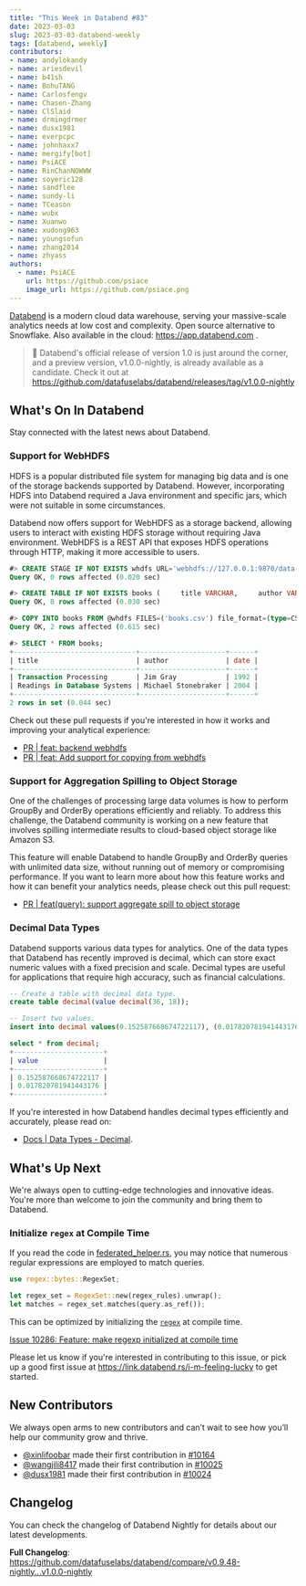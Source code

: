 ```yaml
---
title: "This Week in Databend #83"
date: 2023-03-03
slug: 2023-03-03-databend-weekly
tags: [databend, weekly]
contributors:
- name: andylokandy
- name: ariesdevil
- name: b41sh
- name: BohuTANG
- name: Carlosfengv
- name: Chasen-Zhang
- name: ClSlaid
- name: drmingdrmer
- name: dusx1981
- name: everpcpc
- name: johnhaxx7
- name: mergify[bot]
- name: PsiACE
- name: RinChanNOWWW
- name: soyeric128
- name: sandflee
- name: sundy-li
- name: TCeason
- name: wubx
- name: Xuanwo
- name: xudong963
- name: youngsofun
- name: zhang2014
- name: zhyass
authors:
  - name: PsiACE
    url: https://github.com/psiace
    image_url: https://github.com/psiace.png
---
```


[Databend](https://github.com/datafuselabs/databend) is a modern cloud data warehouse, serving your massive-scale analytics needs at low cost and complexity. Open source alternative to Snowflake. Also available in the cloud: <https://app.databend.com> .

> :loudspeaker: Databend's official release of version 1.0 is just around the corner, and a preview version, v1.0.0-nightly, is already available as a candidate. Check it out at https://github.com/datafuselabs/databend/releases/tag/v1.0.0-nightly

## What's On In Databend

Stay connected with the latest news about Databend.

### Support for WebHDFS

HDFS is a popular distributed file system for managing big data and is one of the storage backends supported by Databend. However, incorporating HDFS into Databend required a Java environment and specific jars, which were not suitable in some circumstances.

Databend now offers support for WebHDFS as a storage backend, allowing users to interact with existing HDFS storage without requiring Java environment. WebHDFS is a REST API that exposes HDFS operations through HTTP, making it more accessible to users.

```sql
#> CREATE STAGE IF NOT EXISTS whdfs URL='webhdfs://127.0.0.1:9870/data-files/' CONNECTION=(HTTPS='false');
Query OK, 0 rows affected (0.020 sec)

#> CREATE TABLE IF NOT EXISTS books (     title VARCHAR,     author VARCHAR,     date VARCHAR );
Query OK, 0 rows affected (0.030 sec)

#> COPY INTO books FROM @whdfs FILES=('books.csv') file_format=(type=CSV field_delimiter=','  record_delimiter='\n' skip_header=0);
Query OK, 2 rows affected (0.615 sec)

#> SELECT * FROM books;
+------------------------------+---------------------+------+
| title                        | author              | date |
+------------------------------+---------------------+------+
| Transaction Processing       | Jim Gray            | 1992 |
| Readings in Database Systems | Michael Stonebraker | 2004 |
+------------------------------+---------------------+------+
2 rows in set (0.044 sec)
```

Check out these pull requests if you're interested in how it works and improving your analytical experience:

- [PR | feat: backend webhdfs](https://github.com/datafuselabs/databend/pull/10285)
- [PR | feat: Add support for copying from webhdfs](https://github.com/datafuselabs/databend/pull/10156)

### Support for Aggregation Spilling to Object Storage

One of the challenges of processing large data volumes is how to perform GroupBy and OrderBy operations efficiently and reliably. To address this challenge, the Databend community is working on a new feature that involves spilling intermediate results to cloud-based object storage like Amazon S3.

This feature will enable Databend to handle GroupBy and OrderBy queries with unlimited data size, without running out of memory or compromising performance. If you want to learn more about how this feature works and how it can benefit your analytics needs, please check out this pull request:

- [PR | feat(query): support aggregate spill to object storage](https://github.com/datafuselabs/databend/pull/10273)

### Decimal Data Types

Databend supports various data types for analytics. One of the data types that Databend has recently improved is decimal, which can store exact numeric values with a fixed precision and scale. Decimal types are useful for applications that require high accuracy, such as financial calculations.

```sql
-- Create a table with decimal data type.
create table decimal(value decimal(36, 18));

-- Insert two values.
insert into decimal values(0.152587668674722117), (0.017820781941443176);

select * from decimal;
+----------------------+
| value                |
+----------------------+
| 0.152587668674722117 |
| 0.017820781941443176 |
+----------------------+
```
If you're interested in how Databend handles decimal types efficiently and accurately, please read on:

- [Docs | Data Types - Decimal](https://databend.rs/doc/sql-reference/data-types/data-type-decimal-types).

## What's Up Next

We're always open to cutting-edge technologies and innovative ideas. You're more than welcome to join the community and bring them to Databend.

### Initialize `regex` at Compile Time

If you read the code in [federated_helper.rs](https://github.com/datafuselabs/databend/blob/main/src/query/service/src/servers/federated_helper.rs), you may notice that numerous regular expressions are employed to match queries.

```rust
use regex::bytes::RegexSet;

let regex_set = RegexSet::new(regex_rules).unwrap();
let matches = regex_set.matches(query.as_ref());
```

This can be optimized by initializing the [`regex`](https://crates.io/crates/regex) at compile time.

[Issue 10286: Feature: make regexp initialized at compile time](https://github.com/datafuselabs/databend/issues/10286)

Please let us know if you're interested in contributing to this issue, or pick up a good first issue at <https://link.databend.rs/i-m-feeling-lucky> to get started.

## New Contributors

We always open arms to new contributors and can’t wait to see how you’ll help our community grow and thrive.

- [@xinlifoobar](https://github.com/xinlifoobar) made their first contribution in [#10164](https://github.com/datafuselabs/databend/pull/10164)
- [@wangjili8417](https://github.com/wangjili8417) made their first contribution in [#10025](https://github.com/datafuselabs/databend/pull/10255)
- [@dusx1981](https://github.com/dusx1981) made their first contribution in [#10024](https://github.com/datafuselabs/databend/pull/10024)

## Changelog

You can check the changelog of Databend Nightly for details about our latest developments.

**Full Changelog**: <https://github.com/datafuselabs/databend/compare/v0.9.48-nightly...v1.0.0-nightly>
